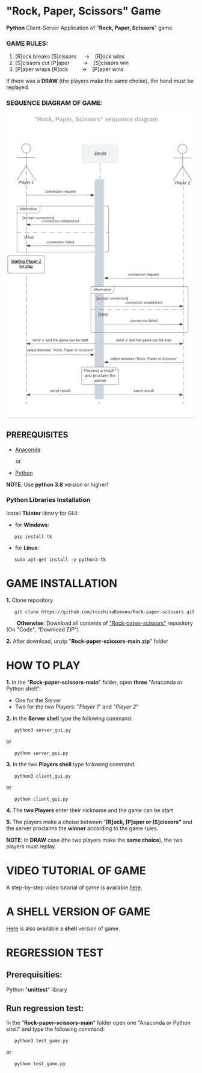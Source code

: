 # "Rock, Paper, Scissors" Game

**Python** Client-Server Application of "**Rock, Paper, Scissors**" game.

### GAME RULES:

1. [R]ock breaks [S]cissors  &ensp;&ensp; -> &ensp; [R]ock wins
2. [S]cissors cut [P]aper   &ensp;&ensp;&ensp;&ensp; -> &ensp; [S]cissors win
3. [P]aper wraps [R]ock      &ensp;&ensp;&ensp;&ensp; -> &ensp; [P]aper wins

If there was a **DRAW** (the players make the same choise), the hand must be replayed.

### SEQUENCE DIAGRAM OF GAME:

<img src="/img/sequence_diagram.jpg">

## PREREQUISITES

- [Anaconda](https://www.anaconda.com/products/distribution)

&ensp;&ensp;&ensp; or 

- [Python](https://www.python.org/downloads/)

**NOTE**: Use **python 3.8** version or higher!

### Python Libraries Installation

Install **Tkinter** library for GUI:

- for **Windows**:

```console
   pip install tk
```  

- for **Linux**:

```console
   sudo apt-get install -y python3-tk
```  


# GAME INSTALLATION 


**1.** Clone repository

```console
   git clone https://github.com/rocchinaRomano/Rock-paper-scissors.git
```  
     
        
&ensp;&ensp;&ensp;&ensp;**Otherwise**: Download all contents of ["Rock-paper-scissors"](https://github.com/rocchinaRomano/Rock-paper-scissors) repository (On "Code", "Download ZIP")

**2.** After download, unzip "**Rock-paper-scissors-main.zip**" folder

# HOW TO PLAY

**1.** In the "**Rock-paper-scissors-main**" folder, open **three** "Anaconda or Python shell":

   - One for the Server
   - Two for the two Players: "*Player 1*" and "*Player 2*"

**2.** In the **Server shell** type the following command:

```console
   python3 server_gui.py
```  
or

```console
   python server_gui.py
```  

**3.** In the two **Players shell** type following command:

```console
   python3 client_gui.py
```  
or

```console
   python client_gui.py
```  

**4.** The **two Players** enter their nickname and the game can be start

**5.** The players make a choise between "**[R]ock, [P]aper or [S]cissors"** and the server proclaims the **winner** according to the game rules.

**NOTE**: In **DRAW** case (the two players make the **same choice**), the two players must replay.

   
# VIDEO TUTORIAL OF GAME

A step-by-step video tutorial of game is available [here](https://github.com/rocchinaRomano/Rock-paper-scissors/blob/video_tutorial/game_tutorial_GUI.mp4).


# A SHELL VERSION OF GAME

[Here](https://github.com/rocchinaRomano/Rock-paper-scissors/tree/shell_game) is also available a **shell** version of game.

# REGRESSION TEST

## Prerequisities: 

Python "**unittest**"  library

## Run regression test:

In the "**Rock-paper-scissors-main**" folder open one "Anaconda or Python shell" and type the following command:

```console
   python3 test_game.py
```
or

```console
   python test_game.py
```
